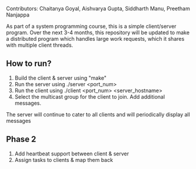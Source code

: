 Contributors: Chaitanya Goyal, Aishvarya Gupta, Siddharth Manu, Preetham Nanjappa

As part of a system programming course, this is a simple client/server program. Over the next 3-4 months,
this repository will be updated to make a distributed program which handles large work requests, which it
shares with multiple client threads.

How to run?
-----------

1. Build the client & server using "make"
2. Run the server using ./server <port_num>
3. Run the client using ./client <port_num> <server_hostname>
4. Select the multicast group for the client to join. Add additional messages.

The server will continue to cater to all clients and will periodically display all messages

Phase 2
-------
1. Add heartbeat support between client & server
2. Assign tasks to clients & map them back
